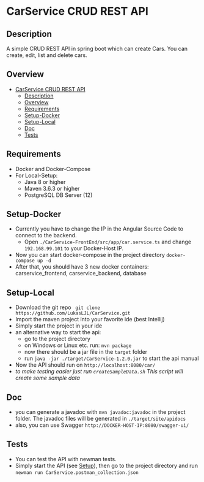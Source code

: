 # CarService CRUD REST API
## Description
A simple CRUD REST API in spring boot which can create Cars. You can create, edit, list and delete cars.
## Overview
- [CarService CRUD REST API](#carservice-crud-rest-api)
  - [Description](#description)
  - [Overview](#overview)
  - [Requirements](#requirements)
  - [Setup-Docker](#setup-docker)
  - [Setup-Local](#setup-local)
  - [Doc](#doc)
  - [Tests](#tests)
## Requirements
- Docker and Docker-Compose
- For Local-Setup:
  - Java 8 or higher
  - Maven 3.6.3 or higher
  - PostgreSQL DB Server (12)
## Setup-Docker
- Currently you have to change the IP in the Angular Source Code to connect to the backend.
  - Open ``./CarService-FrontEnd/src/app/car.service.ts`` and change ``192.168.99.101`` to your Docker-Host IP.
- Now you can start docker-compose in the project directory ``docker-compose up -d``
- After that, you should have 3 new docker containers: carservice_frontend, carservice_backend, database
## Setup-Local
- Download the git repo `` git clone https://github.com/LukasLJL/CarService.git`` 
- Import the maven project into your favorite ide (best Intellij)
- Simply start the project in your ide
- an alternative way to start the api:
    - go to the project directory
    - on Windows or Linux etc. run: ``mvn package``
    - now there should be a jar file in the ``target`` folder
    - run ``java -jar ./target/CarService-1.2.0.jar`` to start the api manual
- Now the API should run on ``http://localhost:8080/car/``
- *to make testing easier just run ``createSampleData.sh``
This script will create some sample data*
## Doc
- you can generate a javadoc with ``mvn javadoc:javadoc`` in the project folder. The javadoc files will be generated in ``./target/site/apidocs``
- also, you can use Swagger ``http://DOCKER-HOST-IP:8080/swagger-ui/``
## Tests
- You can test the API with newman tests.
- Simply start the API (see [Setup](#Setup)), then go to the project directory and run ``newman run CarService.postman_collection.json``
